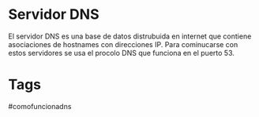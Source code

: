 # Servidor DNS
El servidor DNS es una base de datos distrubuida en internet que contiene asociaciones de hostnames con direcciones IP. Para cominucarse con estos servidores se usa el procolo DNS que funciona en el puerto 53.

# Tags
#comofuncionadns